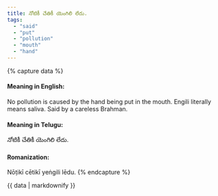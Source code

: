 ```yaml
---
title: నోటికీ చేతికీ యెంగిలి లేదు.
tags:
  - "said"
  - "put"
  - "pollution"
  - "mouth"
  - "hand"
---
```


{% capture data %}
#### Meaning in English:
No pollution is caused by the hand being put in the mouth.
Engili literally means saliva.
Said by a careless Brahman.

#### Meaning in Telugu:
నోటికీ చేతికీ యెంగిలి లేదు.

#### Romanization:
Nōṭikī cētikī yeṅgili lēdu.
{% endcapture %}

{{ data | markdownify }}

